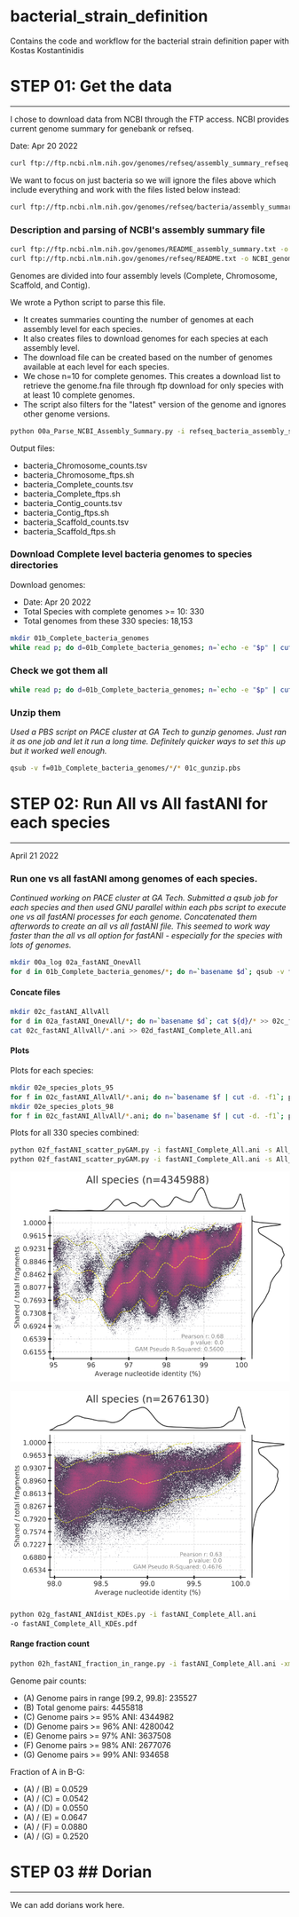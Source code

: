 # bacterial_strain_definition
Contains the code and workflow for the bacterial strain definition paper with Kostas Kostantinidis

# STEP 01: Get the data
---
I chose to download data from NCBI through the FTP access.
NCBI provides current genome summary for genebank or refseq.

Date: Apr 20 2022

```bash
curl ftp://ftp.ncbi.nlm.nih.gov/genomes/refseq/assembly_summary_refseq.txt -o refseq_assembly_summary_refseq.txt
```

We want to focus on just bacteria so we will ignore the files above which include everything and work with the files listed below instead:

```bash
curl ftp://ftp.ncbi.nlm.nih.gov/genomes/refseq/bacteria/assembly_summary.txt -o refseq_bacteria_assembly_summary.txt
```

### Description and parsing of NCBI's assembly summary file

```bash
curl ftp://ftp.ncbi.nlm.nih.gov/genomes/README_assembly_summary.txt -o NCBI_genomes_README_assembly_summary.txt
curl ftp://ftp.ncbi.nlm.nih.gov/genomes/refseq/README.txt -o NCBI_genomes_README.txt
```
Genomes are divided into four assembly levels (Complete, Chromosome, Scaffold, and Contig).

We wrote a Python script to parse this file.
 - It creates summaries counting the number of genomes at each assembly level for each species.
 - It also creates files to download genomes for each species at each assembly level.
 - The download file can be created based on the number of genomes available at each level for each species.
 - We chose n=10 for complete genomes. This creates a download list to retrieve the genome.fna file through ftp download for only species with at least 10 complete genomes.
 - The script also filters for the "latest" version of the genome and ignores other genome versions.

```bash
python 00a_Parse_NCBI_Assembly_Summary.py -i refseq_bacteria_assembly_summary.txt -p bacteria -n 10
```

Output files:
 - bacteria_Chromosome_counts.tsv
 - bacteria_Chromosome_ftps.sh
 - bacteria_Complete_counts.tsv
 - bacteria_Complete_ftps.sh
 - bacteria_Contig_counts.tsv
 - bacteria_Contig_ftps.sh
 - bacteria_Scaffold_counts.tsv
 - bacteria_Scaffold_ftps.sh

### Download Complete level bacteria genomes to species directories

Download genomes:
 - Date: Apr 20 2022
 - Total Species with complete genomes >= 10: 330
 - Total genomes from these 330 species: 18,153

```bash
mkdir 01b_Complete_bacteria_genomes
while read p; do d=01b_Complete_bacteria_genomes; n=`echo -e "$p" | cut -f1`; m=`echo -e "$p" | cut -f2`; g=`echo $m | rev | cut -d/ -f1 | rev`; if [ ! -d ${d}/$n ]; then mkdir ${d}/$n; fi; curl ${m} -o ${d}/${n}/${g}; done < bacteria_Complete_ftps.sh
```

### Check we got them all

```bash
while read p; do d=01b_Complete_bacteria_genomes; n=`echo -e "$p" | cut -f1`; m=`echo -e "$p" | cut -f2`; g=`echo $m | rev | cut -d/ -f1 | rev`; if [ ! -s ${d}/$n/${g} ]; then echo $n $g "NOT COMPLETE DOWNLOADING"; curl ${m} -o ${d}/${n}/${g}; fi; done < bacteria_Complete_ftps.sh
```

### Unzip them

*Used a PBS script on PACE cluster at GA Tech to gunzip genomes. Just ran it as one job and let it run a long time. Definitely quicker ways to set this up but it worked well enough.*

```bash
qsub -v f=01b_Complete_bacteria_genomes/*/* 01c_gunzip.pbs
```

# STEP 02: Run All vs All fastANI for each species
---

April 21 2022

### Run one vs all fastANI among genomes of each species.

*Continued working on PACE cluster at GA Tech. Submitted a qsub job for each species and then used GNU parallel within each pbs script to execute one vs all fastANI processes for each genome. Concatenated them afterwords to create an all vs all fastANI file. This seemed to work way faster than the all vs all option for fastANI - especially for the species with lots of genomes.*

```bash
mkdir 00a_log 02a_fastANI_OnevAll
for d in 01b_Complete_bacteria_genomes/*; do n=`basename $d`; qsub -v fDir=$d,oDir=02a_fastANI_OnevAll,n=$n 02b_fastANI.pbs; done
```

#### Concate files

```bash
mkdir 02c_fastANI_AllvAll
for d in 02a_fastANI_OnevAll/*; do n=`basename $d`; cat ${d}/* >> 02c_fastANI_AllvAll/${n}.ani; echo $d; done
cat 02c_fastANI_AllvAll/*.ani >> 02d_fastANI_Complete_All.ani
```

#### Plots

Plots for each species:

```bash
mkdir 02e_species_plots_95
for f in 02c_fastANI_AllvAll/*.ani; do n=`basename $f | cut -d. -f1`; python 02f_fastANI_scatter_pyGAM -i $f -o 02e_species_plots_95/${n}.pdf; done
mkdir 02e_species_plots_98
for f in 02c_fastANI_AllvAll/*.ani; do n=`basename $f | cut -d. -f1`; python 02f_fastANI_scatter_pyGAM -i $f -o 02e_species_plots_98/${n}.pdf -xmin 98 -t 0.5; done
```

Plots for all 330 species combined:

```bash
python 02f_fastANI_scatter_pyGAM.py -i fastANI_Complete_All.ani -s All_species -o fastANI_Complete_All_95_density_pyGAM.pdf -z True -g True
python 02f_fastANI_scatter_pyGAM.py -i fastANI_Complete_All.ani -s All_species -o fastANI_Complete_All_98_density_pyGAM.pdf -xmin 98 -t 0.5 -z True -g True
```

![Shared genome fraction vs ANI plot for 330 species constrained at 95% ANI.](/figures/fastANI_Complete_All_95_density_pyGAM.png)

![Shared genome fraction vs ANI plot for 330 species constrained at 98% ANI.](/figures/fastANI_Complete_All_98_density_pyGAM.png)

```bash
python 02g_fastANI_ANIdist_KDEs.py -i fastANI_Complete_All.ani
-o fastANI_Complete_All_KDEs.pdf
```

#### Range fraction count
```bash
python 02h_fastANI_fraction_in_range.py -i fastANI_Complete_All.ani -xmin 99.2 -xmax 99.8
```

Genome pair counts:
 - (A) Genome pairs in range [99.2, 99.8]: 235527
 - (B) Total genome pairs: 4455818
 - (C) Genome pairs >= 95% ANI: 4344982
 - (D) Genome pairs >= 96% ANI: 4280042
 - (E) Genome pairs >= 97% ANI: 3637508
 - (F) Genome pairs >= 98% ANI: 2677076
 - (G) Genome pairs >= 99% ANI: 934658

Fraction of A in B-G:
 - (A) / (B) = 0.0529
 - (A) / (C) = 0.0542
 - (A) / (D) = 0.0550
 - (A) / (E) = 0.0647
 - (A) / (F) = 0.0880
 - (A) / (G) = 0.2520

# STEP 03 ## Dorian
---

We can add dorians work here.
